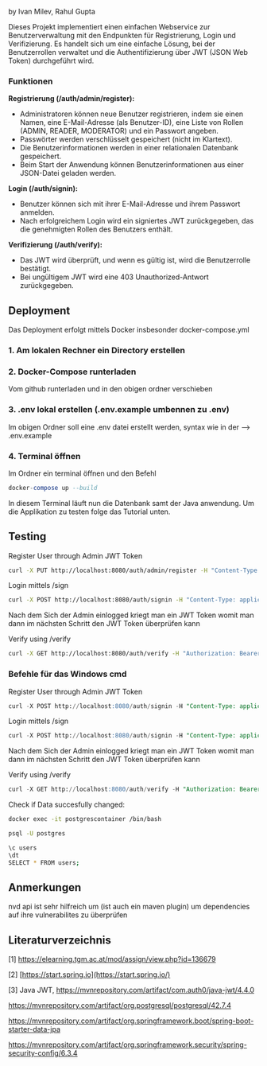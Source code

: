 by Ivan Milev, Rahul Gupta

Dieses Projekt implementiert einen einfachen Webservice zur Benutzerverwaltung mit den Endpunkten für Registrierung, Login und Verifizierung. Es handelt sich um eine einfache Lösung, bei der Benutzerrollen verwaltet und die Authentifizierung über JWT (JSON Web Token) durchgeführt wird.

### Funktionen

**Registrierung (/auth/admin/register):**

- Administratoren können neue Benutzer registrieren, indem sie einen Namen, eine E-Mail-Adresse (als Benutzer-ID), eine Liste von Rollen (ADMIN, READER, MODERATOR) und ein Passwort angeben.
- Passwörter werden verschlüsselt gespeichert (nicht im Klartext).
- Die Benutzerinformationen werden in einer relationalen Datenbank gespeichert.
- Beim Start der Anwendung können Benutzerinformationen aus einer JSON-Datei geladen werden.

**Login (/auth/signin):**

- Benutzer können sich mit ihrer E-Mail-Adresse und ihrem Passwort anmelden.
- Nach erfolgreichem Login wird ein signiertes JWT zurückgegeben, das die genehmigten Rollen des Benutzers enthält.

**Verifizierung (/auth/verify):**

- Das JWT wird überprüft, und wenn es gültig ist, wird die Benutzerrolle bestätigt.
- Bei ungültigem JWT wird eine 403 Unauthorized-Antwort zurückgegeben.

## Deployment

Das Deployment erfolgt mittels Docker insbesonder docker-compose.yml

### 1. Am lokalen Rechner ein Directory erstellen

### 2. Docker-Compose runterladen

Vom github runterladen und in den obigen ordner verschieben

### 3. .env lokal erstellen (.env.example umbennen zu .env)

Im obigen Ordner soll eine .env datei erstellt werden, syntax wie in der —> .env.example 

### 4. Terminal öffnen

Im Ordner ein terminal öffnen und den Befehl

```sql
docker-compose up --build
```

In diesem Terminal läuft nun die Datenbank samt der Java anwendung. Um die Applikation zu testen folge das Tutorial unten.

## Testing

Register User through Admin JWT Token

```bash
curl -X PUT http://localhost:8080/auth/admin/register -H "Content-Type: application/json" -H "Authorization: Bearer eyJhbGciOiJIUzI1NiJ9.eyJzdWIiOiJqb2huZHNvZUBleGFtcGxzZGUuY29tIiwicm9sZXMiOlsiUkVBREVSIl0sImlhdCI6MTczMDQyNjc0OCwiZXhwIjoxNzMwNDI4MTg4fQ.fPlH-zbFPYWY8Vvtd7c5_4X_hXQZccJIuec5AKm4zyQ" -d '{"username": "John Doe", "email": "johndsoe@examplsde.com", "roles": ["READER"], "password": "securePassword"}'
```

Login mittels /sign

```bash
curl -X POST http://localhost:8080/auth/signin -H "Content-Type: application/json" -d '{"email": "admin@example.com", "password": "securePassword1"}'
```

Nach dem Sich der Admin einlogged kriegt man ein JWT Token womit man dann im nächsten Schritt den JWT Token überprüfen kann

Verify using /verify 

```bash
curl -X GET http://localhost:8080/auth/verify -H "Authorization: Bearer eyJhbGciOiJIUzI1NiJ9.eyJzdWIiOiJhZG1pbkBleGFtcGxlLmNvbSIsInJvbGVzIjpbIkFETUlOIl0sImlhdCI6MTczMDQyNjQ1MCwiZXhwIjoxNzMwNDI3ODkwfQ.M-zxams69_tI_igCZ1HW7IU1kfLHwmtH5ry4zee5stM"
```

### Befehle für das Windows cmd

Register User through Admin JWT Token

```sql
curl -X POST http://localhost:8080/auth/signin -H "Content-Type: application/json" -d "{\"email\": \"admin@example.com\", \"password\": \"securePassword1\"}"
```

Login mittels /sign

```sql
curl -X POST http://localhost:8080/auth/signin -H "Content-Type: application/json" -d "{\"email\": \"admin@example.com\", \"password\": \"securePassword1\"}"
```

Nach dem Sich der Admin einlogged kriegt man ein JWT Token womit man dann im nächsten Schritt den JWT Token überprüfen kann

Verify using /verify 

```sql
curl -X GET http://localhost:8080/auth/verify -H "Authorization: Bearer eyJhbGciOiJIUzI1NiJ9.eyJzdWIiOiJhZG1pbkBleGFtcGxlLmNvbSIsInJvbGVzIjpbIkFETUlOIl0sImlhdCI6MTczMTU5OTgwMSwiZXhwIjoxNzMxNjAxMjQxfQ.maqyNh1H-jLkdRCV8IMqUbQqHWIj0Lnjgco8eIKyG8U"
```

Check if Data succesfully changed:

```bash
docker exec -it postgrescontainer /bin/bash

psql -U postgres

\c users
\dt
SELECT * FROM users;
```

## Anmerkungen

nvd api ist sehr hilfreich um (ist auch ein maven plugin) um dependencies auf ihre vulnerabilites zu überprüfen

## Literaturverzeichnis

[1] https://elearning.tgm.ac.at/mod/assign/view.php?id=136679

[2] [https://start.spring.io](https://start.spring.io/) 

[3] Java JWT, https://mvnrepository.com/artifact/com.auth0/java-jwt/4.4.0

https://mvnrepository.com/artifact/org.postgresql/postgresql/42.7.4

https://mvnrepository.com/artifact/org.springframework.boot/spring-boot-starter-data-jpa

https://mvnrepository.com/artifact/org.springframework.security/spring-security-config/6.3.4
